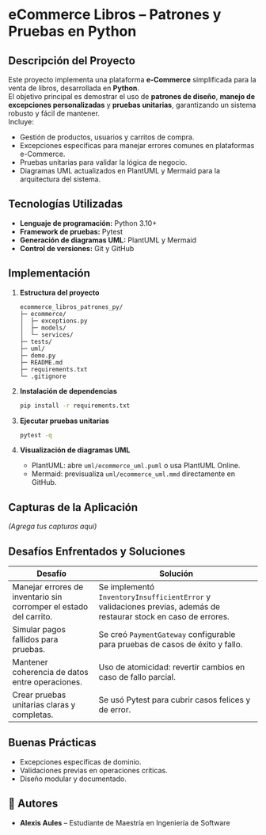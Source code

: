 
# eCommerce Libros – Patrones y Pruebas en Python

## Descripción del Proyecto
Este proyecto implementa una plataforma **e-Commerce** simplificada para la venta de libros, desarrollada en **Python**.  
El objetivo principal es demostrar el uso de **patrones de diseño**, **manejo de excepciones personalizadas** y **pruebas unitarias**, garantizando un sistema robusto y fácil de mantener.  
Incluye:
- Gestión de productos, usuarios y carritos de compra.
- Excepciones específicas para manejar errores comunes en plataformas e-Commerce.
- Pruebas unitarias para validar la lógica de negocio.
- Diagramas UML actualizados en PlantUML y Mermaid para la arquitectura del sistema.

## Tecnologías Utilizadas
- **Lenguaje de programación:** Python 3.10+
- **Framework de pruebas:** Pytest
- **Generación de diagramas UML:** PlantUML y Mermaid
- **Control de versiones:** Git y GitHub

## Implementación
1. **Estructura del proyecto**  
   ```
   ecommerce_libros_patrones_py/
   ├─ ecommerce/
   │  ├─ exceptions.py         
   │  ├─ models/               
   │  └─ services/             
   ├─ tests/                   
   ├─ uml/                     
   ├─ demo.py
   ├─ README.md
   ├─ requirements.txt
   └─ .gitignore
   ```

2. **Instalación de dependencias**  
   ```bash
   pip install -r requirements.txt
   ```

3. **Ejecutar pruebas unitarias**  
   ```bash
   pytest -q
   ```

4. **Visualización de diagramas UML**  
   - PlantUML: abre `uml/ecommerce_uml.puml` o usa PlantUML Online.  
   - Mermaid: previsualiza `uml/ecommerce_uml.mmd` directamente en GitHub.

## Capturas de la Aplicación
*(Agrega tus capturas aquí)*  

## Desafíos Enfrentados y Soluciones
| Desafío | Solución |
|---------|----------|
| Manejar errores de inventario sin corromper el estado del carrito. | Se implementó `InventoryInsufficientError` y validaciones previas, además de restaurar stock en caso de errores. |
| Simular pagos fallidos para pruebas. | Se creó `PaymentGateway` configurable para pruebas de casos de éxito y fallo. |
| Mantener coherencia de datos entre operaciones. | Uso de atomicidad: revertir cambios en caso de fallo parcial. |
| Crear pruebas unitarias claras y completas. | Se usó Pytest para cubrir casos felices y de error. |

## Buenas Prácticas
- Excepciones específicas de dominio.
- Validaciones previas en operaciones críticas.
- Diseño modular y documentado.

## 👥 Autores
- **Alexis Aules** – Estudiante de Maestría en Ingeniería de Software  
  
